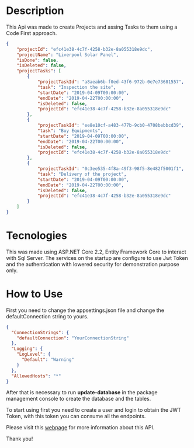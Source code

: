 # Description

This Api was made to create Projects and assing Tasks to them using a Code First approach. 

```json
{
    "projectId": "efc41e38-4c7f-4258-b32e-8a055318e9dc",
    "projectName": "Liverpool Solar Panel",
    "isDone": false,
    "isDeleted": false,
    "projectTasks": [
        {
            "projectTaskId": "a8aeab6b-f0ed-43f6-972b-0e7e73681557",
            "task": "Inspection the site",
            "startDate": "2019-04-09T00:00:00",
            "endDate": "2019-04-22T00:00:00",
            "isDeleted": false,
            "projectId": "efc41e38-4c7f-4258-b32e-8a055318e9dc"
        },
        {
            "projectTaskId": "ee8e10cf-a483-477b-9cb0-4708bebbcd39",
            "task": "Buy Equipments",
            "startDate": "2019-04-09T00:00:00",
            "endDate": "2019-04-22T00:00:00",
            "isDeleted": false,
            "projectId": "efc41e38-4c7f-4258-b32e-8a055318e9dc"
        },
        {
            "projectTaskId": "0c3ee535-4f8a-49f3-98f5-8e482f5001f1",
            "task": "Delivery of the project",
            "startDate": "2019-04-09T00:00:00",
            "endDate": "2019-04-22T00:00:00",
            "isDeleted": false,
            "projectId": "efc41e38-4c7f-4258-b32e-8a055318e9dc"
        }
    ]
}
```

# Tecnologies

This was made using ASP.NET Core 2.2, Entity Framework Core to interact with Sql Server. The services on the startup are configure to use Jwt Token and the authentication with lowered security for demonstration purpose only.


# How to Use

First you need to change the appsettings.json file and change the defaultConnection string to yours.

```json
{
  "ConnectionStrings": {
    "defaultConnection": "YourConnectionString"
  },
  "Logging": {
    "LogLevel": {
      "Default": "Warning"
    }
  },
  "AllowedHosts": "*"
}

```

After that is necessary to run **update-database** in the package management console to create the database and the tables.



To start using first you need to create a user and login to obtain the JWT Token, with this token you can consume all the endpoints.

Please visit this [webpage](https://documenter.getpostman.com/view/2622970/S1ENxJ6i) for more information about this API.


Thank you!